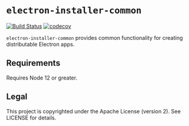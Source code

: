 # `electron-installer-common`

[![Build Status](https://github.com/electron-userland/electron-installer-common/workflows/CI/badge.svg)](https://github.com/electron-userland/electron-installer-common/actions?query=workflow:CI)
[![codecov](https://codecov.io/gh/electron-userland/electron-installer-common/branch/master/graph/badge.svg)](https://codecov.io/gh/electron-userland/electron-installer-common)

`electron-installer-common` provides common functionality for creating distributable Electron apps.

## Requirements

Requires Node 12 or greater.

## Legal

This project is copyrighted under the Apache License (version 2). See LICENSE for details.
